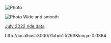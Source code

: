 ![Photo](resources/img/eve-main-1.jpg)

![Photo](resources/img/eve-main-2.jpg)
Wide and smooth

[July 2022 ride data](https://connect.garmin.com/modern/activity/9130504976)

http://localhost:3000/?lat=51.5263&long=-0.0384